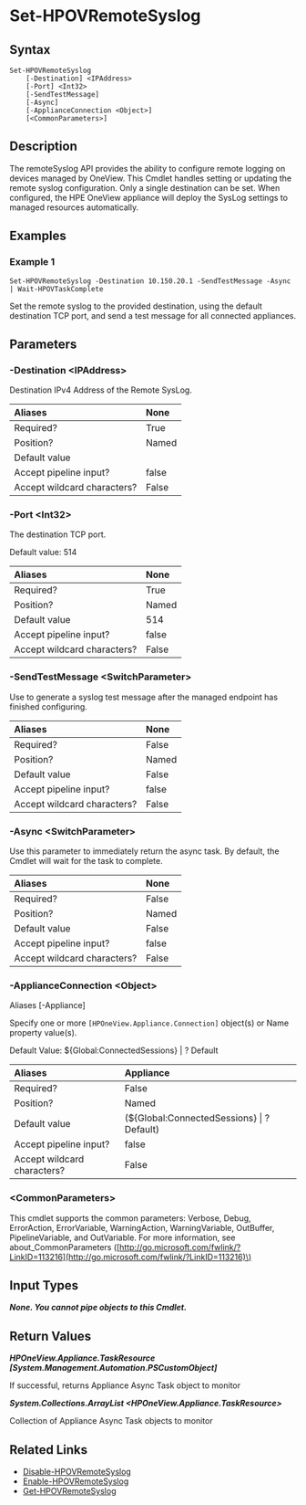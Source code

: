 ﻿---
description: Configure remote syslog.
---

# Set-HPOVRemoteSyslog

## Syntax

```text
Set-HPOVRemoteSyslog
    [-Destination] <IPAddress>
    [-Port] <Int32>
    [-SendTestMessage]
    [-Async]
    [-ApplianceConnection <Object>]
    [<CommonParameters>]
```

## Description

The remoteSyslog API provides the ability to configure remote logging on devices managed by OneView.  This Cmdlet handles setting or updating the remote syslog configuration.  Only a single destination can be set.  When configured, the HPE OneView appliance will deploy the SysLog settings to managed resources automatically.

## Examples

###  Example 1 

```text
Set-HPOVRemoteSyslog -Destination 10.150.20.1 -SendTestMessage -Async | Wait-HPOVTaskComplete

```

Set the remote syslog to the provided destination, using the default destination TCP port, and send a test message for all connected appliances.

## Parameters

### -Destination &lt;IPAddress&gt;

Destination IPv4 Address of the Remote SysLog.

| Aliases | None |
| :--- | :--- |
| Required? | True |
| Position? | Named |
| Default value |  |
| Accept pipeline input? | false |
| Accept wildcard characters? | False |

### -Port &lt;Int32&gt;

The destination TCP port.

Default value: 514

| Aliases | None |
| :--- | :--- |
| Required? | True |
| Position? | Named |
| Default value | 514 |
| Accept pipeline input? | false |
| Accept wildcard characters? | False |

### -SendTestMessage &lt;SwitchParameter&gt;

Use to generate a syslog test message after the managed endpoint has finished configuring.

| Aliases | None |
| :--- | :--- |
| Required? | False |
| Position? | Named |
| Default value | False |
| Accept pipeline input? | false |
| Accept wildcard characters? | False |

### -Async &lt;SwitchParameter&gt;

Use this parameter to immediately return the async task.  By default, the Cmdlet will wait for the task to complete.

| Aliases | None |
| :--- | :--- |
| Required? | False |
| Position? | Named |
| Default value | False |
| Accept pipeline input? | false |
| Accept wildcard characters? | False |

### -ApplianceConnection &lt;Object&gt;

Aliases [-Appliance]

Specify one or more `[HPOneView.Appliance.Connection]` object(s) or Name property value(s).

Default Value: ${Global:ConnectedSessions} | ? Default

| Aliases | Appliance |
| :--- | :--- |
| Required? | False |
| Position? | Named |
| Default value | (${Global:ConnectedSessions} &vert; ? Default) |
| Accept pipeline input? | false |
| Accept wildcard characters? | False |

### &lt;CommonParameters&gt;

This cmdlet supports the common parameters: Verbose, Debug, ErrorAction, ErrorVariable, WarningAction, WarningVariable, OutBuffer, PipelineVariable, and OutVariable. For more information, see about\_CommonParameters \([http://go.microsoft.com/fwlink/?LinkID=113216](http://go.microsoft.com/fwlink/?LinkID=113216)\)

## Input Types

_**None. You cannot pipe objects to this Cmdlet.**_

## Return Values

_**HPOneView.Appliance.TaskResource [System.Management.Automation.PSCustomObject]**_

If successful, returns Appliance Async Task object to monitor

_**System.Collections.ArrayList <HPOneView.Appliance.TaskResource>**_

Collection of Appliance Async Task objects to monitor

## Related Links

* [Disable-HPOVRemoteSyslog](disable-hpovremotesyslog.md)
* [Enable-HPOVRemoteSyslog](enable-hpovremotesyslog.md)
* [Get-HPOVRemoteSyslog](get-hpovremotesyslog.md)
